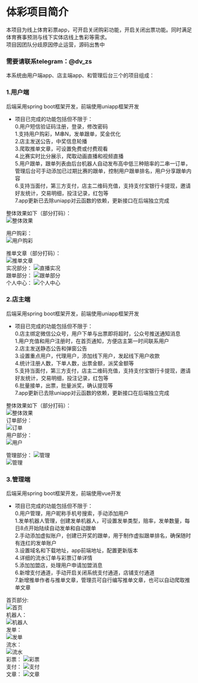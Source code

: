 # 体彩项目简介  
本项目为线上体育彩票app，可开启关闭购彩功能，开启关闭出票功能。同时满足体育赛事预测与线下实体店线上售彩等需求。  
项目因团队分歧原因停止运营，源码出售中  
### 需要请联系telegram：@dv_zs    
本系统由用户端app、店主端app、和管理后台三个的项目组成：
### 1.用户端
后端采用spring boot框架开发，前端使用uniapp框架开发  
* 项目已完成的功能包括但不限于：  
    0.用户短信验证码注册，登录，修改密码  
    1.支持用户购彩，M串N，发单跟单，奖金优化  
    2.店主发送公告，中奖信息轮播  
    3.爬取推单文章，可设置免费或付费观看  
    4.比赛实时比分展示，爬取动画直播和视频直播  
    5.用户跟单，跟单列表由后台机器人自动发布高中低三种赔率的二串一订单，管理后台可手动添加已过期比赛的跟单，控制用户跟单排名，用户分享跟单内容  
    6.支持当面付，第三方支付，店主二维码充值，支持支付宝银行卡提现，邀请好友统计，交易明细，投注记录，红包等      
    7.app更新已去除uniapp对云函数的依赖，更新接口在后端独立完成

整体效果如下（部分打码）：  
![整体效果](./user/整体效果.png "整体")  


用户购彩：  
![用户购彩](./user/购买部分.png "购彩")  


推单文章（部分打码）：  
![推单文章](./user/推单部分.png "推单")  
实况部分：
![直播实况](./user/实况部分.png "实况")  
跟单部分：
![跟单部分](./user/跟单部分.png "跟单")  
个人中心：
![个人中心](./user/个人中心.png "我的")  
### 2.店主端
后端采用spring boot框架开发，前端使用uniapp框架开发
* 项目已完成的功能包括但不限于：  
    0.店主绑定微信公众号，用户下单与出票即将超时，公众号推送通知消息  
    1.用户充值和用户注册时，在首页通知，方便店主第一时间联系用户  
    2.店主发送静态公告和弹窗公告  
    3.设置重点用户，代理用户，添加线下用户，发起线下用户收款  
    4.统计注册人数，下单人数，出票金额，派奖金额等  
    5.支持当面付，第三方支付，店主二维码充值，支持支付宝银行卡提现，邀请好友统计，交易明细，投注记录，红包等      
    6.批量接单，出票，批量派奖，确认提现等    
    7.app更新已去除uniapp对云函数的依赖，更新接口在后端独立完成

整体效果如下（部分打码）：  
![整体效果](./shop/整体.png "整体")  
订单部分：  
![订单](./shop/订单.png "订单")  
用户部分：  
![用户](./shop/用户管理.png "用户")  
<!-- 统计部分：
![统计](./shop/统计.png "统计")   -->
管理部分：
![管理](./shop/个人中心.png "管理")  
![管理](./shop/个人中心1.png "管理")  
### 3.管理端
后端采用spring boot框架开发，前端使用vue开发
* 项目已完成的功能包括但不限于：  
    0.用户管理，用户昵称手机号搜索，手动添加用户  
    1.发单机器人管理，创建发单机器人，可设置发单类型，赔率，发单数量，每日8点开始陆续自动发单和自动跟单    
    2.手动添加虚拟账户，创建已开奖的跟单，用于制作虚拟跟单排名，确保随时有连红的发单账户  
    3.设置域名和下载地址，app前端地址，配置更新版本  
    4.详细的流水订单与彩票订单详情  
    5.添加加盟店，处理用户申请加盟消息      
    6.新增支付通道，手动开启关闭系统支付通道，店铺支付通道    
    7.新增推单作者与推单文章，管理员可自行编写推单文章，也可以自动爬取推单文章  

首页部分:  
![首页](./admin/首页.png "首页")  
机器人：  
![机器人](./admin/机器人.png "机器人")  
发单：  
![发单](./admin/发单.png "发单")  
流水：  
![流水](./admin/流水.png "流水")  
彩票：
![彩票](./admin/彩票.png "彩票")  
支付：
![支付](./admin/支付.png "支付")  
文章：
![文章](./admin/文章.png "文章")  
